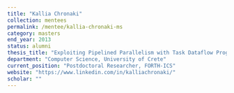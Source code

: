 ```yaml
---
title: "Kallia Chronaki"
collection: mentees
permalink: /mentee/kallia-chronaki-ms
category: masters
end_year: 2013
status: alumni
thesis_title: "Exploiting Pipelined Parallelism with Task Dataflow Programming Models"
department: "Computer Science, University of Crete"
current_position: "Postdoctoral Researcher, FORTH-ICS"
website: "https://www.linkedin.com/in/kalliachronaki/"
scholar: ""
---
```

